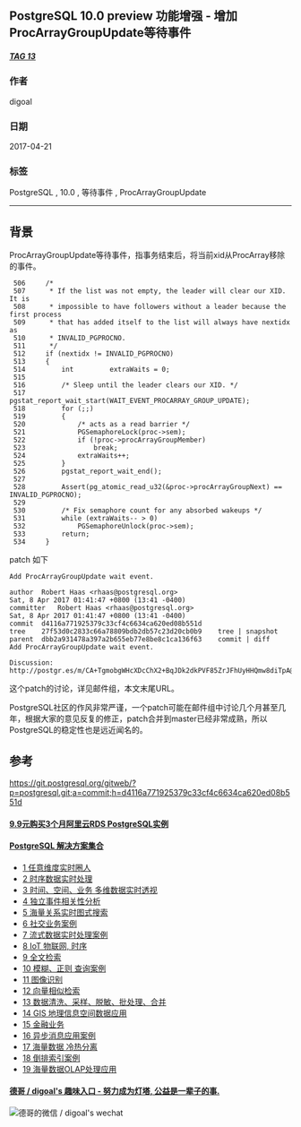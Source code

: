 ## PostgreSQL 10.0 preview 功能增强 - 增加ProcArrayGroupUpdate等待事件  
##### [TAG 13](../class/13.md)                
                                          
### 作者                                             
digoal                                     
                                      
### 日期                                                                                                         
2017-04-21                                    
                                         
### 标签                                      
PostgreSQL , 10.0 , 等待事件 , ProcArrayGroupUpdate   
                                                                                                            
----                                                                                                      
                                                                                                               
## 背景          
ProcArrayGroupUpdate等待事件，指事务结束后，将当前xid从ProcArray移除的事件。  
  
```  
 506     /*  
 507      * If the list was not empty, the leader will clear our XID.  It is  
 508      * impossible to have followers without a leader because the first process  
 509      * that has added itself to the list will always have nextidx as  
 510      * INVALID_PGPROCNO.  
 511      */  
 512     if (nextidx != INVALID_PGPROCNO)  
 513     {  
 514         int         extraWaits = 0;  
 515   
 516         /* Sleep until the leader clears our XID. */  
 517         pgstat_report_wait_start(WAIT_EVENT_PROCARRAY_GROUP_UPDATE);  
 518         for (;;)  
 519         {  
 520             /* acts as a read barrier */  
 521             PGSemaphoreLock(proc->sem);  
 522             if (!proc->procArrayGroupMember)  
 523                 break;  
 524             extraWaits++;  
 525         }  
 526         pgstat_report_wait_end();  
 527   
 528         Assert(pg_atomic_read_u32(&proc->procArrayGroupNext) == INVALID_PGPROCNO);  
 529   
 530         /* Fix semaphore count for any absorbed wakeups */  
 531         while (extraWaits-- > 0)  
 532             PGSemaphoreUnlock(proc->sem);  
 533         return;  
 534     }  
```  
  
patch 如下  
  
```  
Add ProcArrayGroupUpdate wait event.  
  
author	Robert Haas <rhaas@postgresql.org>	  
Sat, 8 Apr 2017 01:41:47 +0800 (13:41 -0400)  
committer	Robert Haas <rhaas@postgresql.org>	  
Sat, 8 Apr 2017 01:41:47 +0800 (13:41 -0400)  
commit	d4116a771925379c33cf4c6634ca620ed08b551d  
tree	27f53d0c2833c66a78809bdb2db57c23d20cb0b9	tree | snapshot  
parent	dbb2a931478a397a2b655eb77e8be8c1ca136f63	commit | diff  
Add ProcArrayGroupUpdate wait event.  
  
Discussion: http://postgr.es/m/CA+TgmobgWHcXDcChX2+BqJDk2dkPVF85ZrJFhUyHHQmw8diTpA@mail.gmail.com  
```  
  
这个patch的讨论，详见邮件组，本文末尾URL。                        
                         
PostgreSQL社区的作风非常严谨，一个patch可能在邮件组中讨论几个月甚至几年，根据大家的意见反复的修正，patch合并到master已经非常成熟，所以PostgreSQL的稳定性也是远近闻名的。                                 
                         
## 参考                                  
https://git.postgresql.org/gitweb/?p=postgresql.git;a=commit;h=d4116a771925379c33cf4c6634ca620ed08b551d  
  
  
  
  
  
  
  
  
  
  
  
  
  
  
  
  
  
  
  
  
  
  
  
  
  
  
  
  
  
  
  
  
  
  
  
  
  
  
  
  
  
  
  
  
  
  
  
  
  
  
  
  
  
  
  
#### [9.9元购买3个月阿里云RDS PostgreSQL实例](https://www.aliyun.com/database/postgresqlactivity "57258f76c37864c6e6d23383d05714ea")
  
  
#### [PostgreSQL 解决方案集合](https://yq.aliyun.com/topic/118 "40cff096e9ed7122c512b35d8561d9c8")
- [1 任意维度实时圈人](https://yq.aliyun.com/topic/118 "40cff096e9ed7122c512b35d8561d9c8")
- [2 时序数据实时处理](https://yq.aliyun.com/topic/118 "40cff096e9ed7122c512b35d8561d9c8")
- [3 时间、空间、业务 多维数据实时透视](https://yq.aliyun.com/topic/118 "40cff096e9ed7122c512b35d8561d9c8")
- [4 独立事件相关性分析](https://yq.aliyun.com/topic/118 "40cff096e9ed7122c512b35d8561d9c8")
- [5 海量关系实时图式搜索](https://yq.aliyun.com/topic/118 "40cff096e9ed7122c512b35d8561d9c8")
- [6 社交业务案例](https://yq.aliyun.com/topic/118 "40cff096e9ed7122c512b35d8561d9c8")
- [7 流式数据实时处理案例](https://yq.aliyun.com/topic/118 "40cff096e9ed7122c512b35d8561d9c8")
- [8 IoT 物联网, 时序](https://yq.aliyun.com/topic/118 "40cff096e9ed7122c512b35d8561d9c8")
- [9 全文检索](https://yq.aliyun.com/topic/118 "40cff096e9ed7122c512b35d8561d9c8")
- [10 模糊、正则 查询案例](https://yq.aliyun.com/topic/118 "40cff096e9ed7122c512b35d8561d9c8")
- [11 图像识别](https://yq.aliyun.com/topic/118 "40cff096e9ed7122c512b35d8561d9c8")
- [12 向量相似检索](https://yq.aliyun.com/topic/118 "40cff096e9ed7122c512b35d8561d9c8")
- [13 数据清洗、采样、脱敏、批处理、合并](https://yq.aliyun.com/topic/118 "40cff096e9ed7122c512b35d8561d9c8")
- [14 GIS 地理信息空间数据应用](https://yq.aliyun.com/topic/118 "40cff096e9ed7122c512b35d8561d9c8")
- [15 金融业务](https://yq.aliyun.com/topic/118 "40cff096e9ed7122c512b35d8561d9c8")
- [16 异步消息应用案例](https://yq.aliyun.com/topic/118 "40cff096e9ed7122c512b35d8561d9c8")
- [17 海量数据 冷热分离](https://yq.aliyun.com/topic/118 "40cff096e9ed7122c512b35d8561d9c8")
- [18 倒排索引案例](https://yq.aliyun.com/topic/118 "40cff096e9ed7122c512b35d8561d9c8")
- [19 海量数据OLAP处理应用](https://yq.aliyun.com/topic/118 "40cff096e9ed7122c512b35d8561d9c8")
  
  
#### [德哥 / digoal's 趣味入口 - 努力成为灯塔, 公益是一辈子的事.](https://github.com/digoal/blog/blob/master/README.md "22709685feb7cab07d30f30387f0a9ae")
  
  
![德哥的微信 / digoal's wechat](../pic/digoal_weixin.jpg "f7ad92eeba24523fd47a6e1a0e691b59")
  
